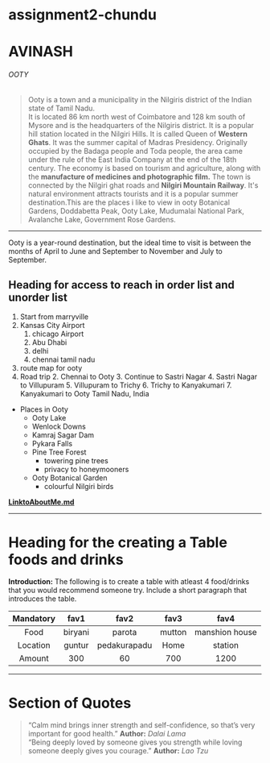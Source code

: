 # assignment2-chundu
# AVINASH
###### OOTY

 > Ooty is a town and a municipality in the Nilgiris district of the Indian state of Tamil Nadu. <br> It is located 86 km north west of Coimbatore and 128 km south of Mysore and is the headquarters of the Nilgiris district. It is a popular hill station located in the Nilgiri Hills. It is called Queen of **Western Ghats**. It was the summer capital of Madras Presidency. Originally occupied by the Badaga people and Toda people, the area came under the rule of the East India Company at the end of the 18th century. The economy is based on tourism and agriculture, along with the **manufacture of medicines and photographic film.** The town is connected by the Nilgiri ghat roads and **Nilgiri Mountain Railway**. It's natural environment attracts tourists and it is a popular summer destination.This are the places i like to view in ooty Botanical Gardens, Doddabetta Peak, Ooty Lake, Mudumalai National Park, Avalanche Lake, Government Rose Gardens.

 -----

 Ooty is a year-round destination, but the ideal time to visit is between the months of April to June and September to November and July to September.

 ## Heading for access to reach in order list and unorder list
 1. Start from marryville
 2. Kansas City Airport
    1. chicago Airport
    2. Abu Dhabi
    3. delhi
    4. chennai tamil nadu
3. route map for ooty
 1. Road trip
    2. Chennai to Ooty
    3. Continue to Sastri Nagar
    4. Sastri Nagar to Villupuram
    5. Villupuram to Trichy
    6. Trichy to Kanyakumari
    7. Kanyakumari to Ooty Tamil Nadu, India
 * Places in Ooty
    * Ooty Lake
    * Wenlock Downs
    * Kamraj Sagar Dam
    * Pykara Falls
    * Pine Tree Forest
        * towering pine trees
        * privacy to honeymooners
    * Ooty Botanical Garden
        * colourful Nilgiri birds

**[LinktoAboutMe.md](AboutMe.md)**

------
# Heading for the  creating a Table foods and drinks

**Introduction:**
 The following is to create a table with atleast 4 food/drinks that you would recommend someone try. Include a short paragraph that introduces the table.

|Mandatory   |fav1            |fav2             |fav3             |fav4            |
|:--------:  |:---------:     |:---------:      |:----------:     |:----------:    |
|Food        |biryani         |parota           |mutton           |manshion house  |
|Location    |guntur          |pedakurapadu     |Home             |station         |
|Amount      |300             |60               |700              |1200            |

-----

# Section of Quotes
>“Calm mind brings inner strength and self-confidence, so that’s very important for good health.” 
>**Author:** *Dalai Lama*<br>
>“Being deeply loved by someone gives you strength while loving someone deeply gives you courage.” 
>**Author:** *Lao Tzu*

